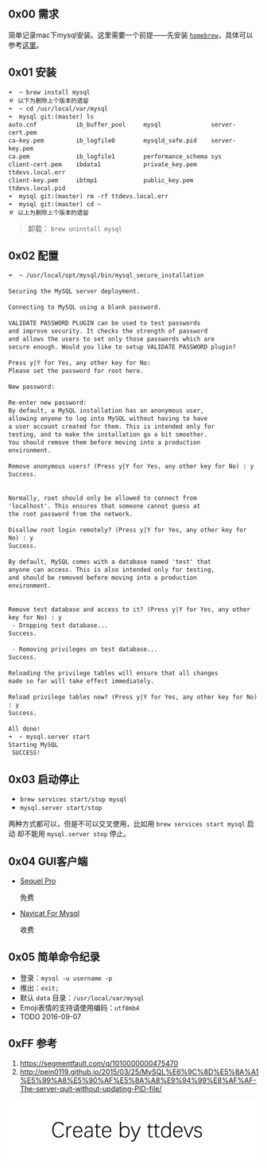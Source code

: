 
## 0x00 需求

简单记录mac下mysql安装。这里需要一个前提——先安装 [`homebrew`](http://brew.sh/index_zh-cn.html)，具体可以参考[这里](http://brew.sh/index_zh-cn.html)。


##  0x01 安装

``` shell
➜  ~ brew install mysql
＃ 以下为删除上个版本的遗留
➜  ~ cd /usr/local/var/mysql
➜  mysql git:(master) ls
auto.cnf           ib_buffer_pool     mysql              server-cert.pem
ca-key.pem         ib_logfile0        mysqld_safe.pid    server-key.pem
ca.pem             ib_logfile1        performance_schema sys
client-cert.pem    ibdata1            private_key.pem    ttdevs.local.err
client-key.pem     ibtmp1             public_key.pem     ttdevs.local.pid
➜  mysql git:(master) rm -rf ttdevs.local.err
➜  mysql git:(master) cd ~
＃ 以上为删除上个版本的遗留
```

> 卸载： `brew uninstall mysql`


## 0x02 配置

``` shell
➜  ~ /usr/local/opt/mysql/bin/mysql_secure_installation

Securing the MySQL server deployment.

Connecting to MySQL using a blank password.

VALIDATE PASSWORD PLUGIN can be used to test passwords
and improve security. It checks the strength of password
and allows the users to set only those passwords which are
secure enough. Would you like to setup VALIDATE PASSWORD plugin?

Press y|Y for Yes, any other key for No:
Please set the password for root here.

New password:

Re-enter new password:
By default, a MySQL installation has an anonymous user,
allowing anyone to log into MySQL without having to have
a user account created for them. This is intended only for
testing, and to make the installation go a bit smoother.
You should remove them before moving into a production
environment.

Remove anonymous users? (Press y|Y for Yes, any other key for No) : y
Success.


Normally, root should only be allowed to connect from
'localhost'. This ensures that someone cannot guess at
the root password from the network.

Disallow root login remotely? (Press y|Y for Yes, any other key for No) : y
Success.

By default, MySQL comes with a database named 'test' that
anyone can access. This is also intended only for testing,
and should be removed before moving into a production
environment.


Remove test database and access to it? (Press y|Y for Yes, any other key for No) : y
 - Dropping test database...
Success.

 - Removing privileges on test database...
Success.

Reloading the privilege tables will ensure that all changes
made so far will take effect immediately.

Reload privilege tables now? (Press y|Y for Yes, any other key for No) : y
Success.

All done!
➜  ~ mysql.server start
Starting MySQL
 SUCCESS!
```


## 0x03 启动停止

- `brew services start/stop mysql ` 
- `mysql.server start/stop`

两种方式都可以，但是不可以交叉使用，比如用 `brew services start mysql` 启动 却不能用 `mysql.server stop` 停止。


## 0x04 GUI客户端

- [Sequel Pro](http://www.sequelpro.com)

	免费

- [Navicat For Mysql](https://www.navicat.com.cn/)

	收费


## 0x05 简单命令纪录

- 登录：`mysql -u username -p`
- 推出：`exit;`
- 默认 `data` 目录：`/usr/local/var/mysql`
- Emoji表情的支持请使用编码：`utf8mb4`
- TODO 2016-09-07

## 0xFF 参考

1. https://segmentfault.com/q/1010000000475470
2. http://pein0119.github.io/2015/03/25/MySQL%E6%9C%8D%E5%8A%A1%E5%99%A8%E5%90%AF%E5%8A%A8%E9%94%99%E8%AF%AF-The-server-quit-without-updating-PID-file/

![Create by ttdevs](https://raw.githubusercontent.com/ttdevs/ttdevs.github.io/common/images/logo.png)

